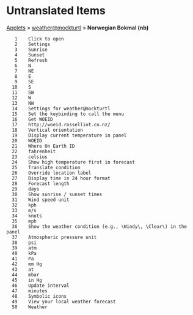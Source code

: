 # Untranslated Items
[Applets](../../../README.md) &#187; [weather@mockturtl](../README.md) &#187; **Norwegian Bokmal (nb)**

       1	Click to open
       2	Settings
       3	Sunrise
       4	Sunset
       5	Refresh
       6	N
       7	NE
       8	E
       9	SE
      10	S
      11	SW
      12	W
      13	NW
      14	Settings for weather@mockturtl
      15	Set the keybinding to call the menu
      16	Get WOEID
      17	http://woeid.rosselliot.co.nz/
      18	Vertical orientation
      19	Display current temperature in panel
      20	WOEID
      21	Where On Earth ID
      22	fahrenheit
      23	celsius
      24	Show high temperature first in forecast
      25	Translate condition
      26	Override location label
      27	Display time in 24 hour format
      28	Forecast length
      29	days
      30	Show sunrise / sunset times
      31	Wind speed unit
      32	kph
      33	m/s
      34	knots
      35	mph
      36	Show the weather condition (e.g., \Windy\, \Clear\) in the panel
      37	Atmospheric pressure unit
      38	psi
      39	atm
      40	kPa
      41	Pa
      42	mm Hg
      43	at
      44	mbar
      45	in Hg
      46	Update interval
      47	minutes
      48	Symbolic icons
      49	View your local weather forecast
      50	Weather
